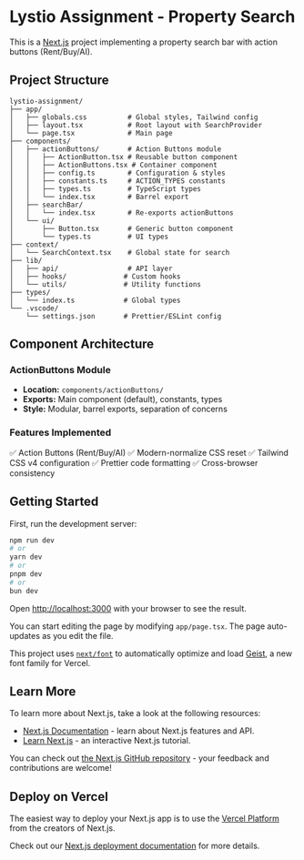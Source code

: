 # Lystio Assignment - Property Search

This is a [Next.js](https://nextjs.org) project implementing a property search bar with action buttons (Rent/Buy/AI).

## Project Structure

```
lystio-assignment/
├── app/
│   ├── globals.css          # Global styles, Tailwind config
│   ├── layout.tsx           # Root layout with SearchProvider
│   └── page.tsx             # Main page
├── components/
│   ├── actionButtons/       # Action Buttons module
│   │   ├── ActionButton.tsx # Reusable button component
│   │   ├── ActionButtons.tsx # Container component
│   │   ├── config.ts        # Configuration & styles
│   │   ├── constants.ts     # ACTION_TYPES constants
│   │   ├── types.ts         # TypeScript types
│   │   └── index.tsx        # Barrel export
│   ├── searchBar/
│   │   └── index.tsx        # Re-exports actionButtons
│   └── ui/
│       ├── Button.tsx       # Generic button component
│       └── types.ts         # UI types
├── context/
│   └── SearchContext.tsx    # Global state for search
├── lib/
│   ├── api/                 # API layer
│   ├── hooks/              # Custom hooks
│   └── utils/              # Utility functions
├── types/
│   └── index.ts            # Global types
└── .vscode/
    └── settings.json       # Prettier/ESLint config
```

## Component Architecture

### ActionButtons Module
- **Location:** `components/actionButtons/`
- **Exports:** Main component (default), constants, types
- **Style:** Modular, barrel exports, separation of concerns

### Features Implemented
✅ Action Buttons (Rent/Buy/AI)
✅ Modern-normalize CSS reset
✅ Tailwind CSS v4 configuration
✅ Prettier code formatting
✅ Cross-browser consistency

## Getting Started

First, run the development server:

```bash
npm run dev
# or
yarn dev
# or
pnpm dev
# or
bun dev
```

Open [http://localhost:3000](http://localhost:3000) with your browser to see the result.

You can start editing the page by modifying `app/page.tsx`. The page auto-updates as you edit the file.

This project uses [`next/font`](https://nextjs.org/docs/app/building-your-application/optimizing/fonts) to automatically optimize and load [Geist](https://vercel.com/font), a new font family for Vercel.

## Learn More

To learn more about Next.js, take a look at the following resources:

- [Next.js Documentation](https://nextjs.org/docs) - learn about Next.js features and API.
- [Learn Next.js](https://nextjs.org/learn) - an interactive Next.js tutorial.

You can check out [the Next.js GitHub repository](https://github.com/vercel/next.js) - your feedback and contributions are welcome!

## Deploy on Vercel

The easiest way to deploy your Next.js app is to use the [Vercel Platform](https://vercel.com/new?utm_medium=default-template&filter=next.js&utm_source=create-next-app&utm_campaign=create-next-app-readme) from the creators of Next.js.

Check out our [Next.js deployment documentation](https://nextjs.org/docs/app/building-your-application/deploying) for more details.
